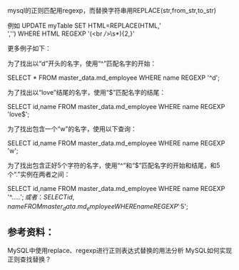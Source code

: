 mysql的正则匹配用regexp，而替换字符串用REPLACE(str,from_str,to_str)

例如
UPDATE myTable SET HTML=REPLACE(HTML,'<br>','') WHERE HTML REGEXP '(<br */*>\s*){2,}'

更多例子如下：

为了找出以“d”开头的名字，使用“^”匹配名字的开始：

SELECT * FROM master_data.md_employee WHERE name REGEXP '^d';

为了找出以“love”结尾的名字，使用“$”匹配名字的结尾：

SELECT id,name FROM master_data.md_employee WHERE name REGEXP 'love$';

为了找出包含一个“w”的名字，使用以下查询：

SELECT id,name FROM master_data.md_employee WHERE name REGEXP 'w';

为了找出包含正好5个字符的名字，使用“^”和“$”匹配名字的开始和结尾，和5个“.”实例在两者之间：


SELECT id,name FROM master_data.md_employee WHERE name REGEXP '^.....$';
或者：
SELECT id,name FROM master_data.md_employee WHERE name REGEXP '^.{5}$';


## 参考资料：
MySQL中使用replace、regexp进行正则表达式替换的用法分析
MySQL如何实现正则查找替换？